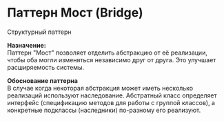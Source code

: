 # Паттерн Мост (Bridge)
Структурный паттерн  

**Назначение:**  
Паттерн "Мост" позволяет отделить абстракцию от её реализации, 
чтобы оба могли изменяться независимо друг от друга. 
Это улучшает расширяемость системы.

**Обоснование паттерна**  
В случае когда некоторая абстракция может иметь несколько реализаций используют наследование. 
Абстратный класс определяет интерфейс (спецификацию методов для работы с группой классов), 
а конкретные подклассы (наследники) по-разному его реализуют.
